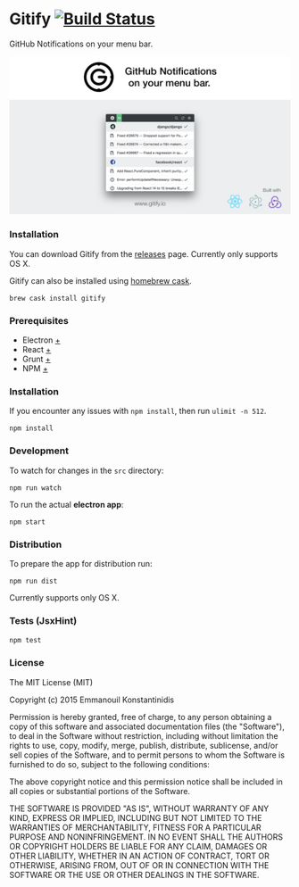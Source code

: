 Gitify [![Build Status](https://travis-ci.org/ekonstantinidis/gitify.svg?branch=master)](https://travis-ci.org/ekonstantinidis/gitify)
==========
GitHub Notifications on your menu bar.

![Gitify](images/press.png)

### Installation
You can download Gitify from the [releases](https://github.com/ekonstantinidis/gitify/releases) page. Currently only supports OS X.

Gitify can also be installed using [homebrew cask](https://github.com/phinze/homebrew-cask).

```
brew cask install gitify
```


### Prerequisites

 - Electron [+](http://electron.atom.io/)
 - React [+](https://facebook.github.io/react/)
 - Grunt [+](http://gruntjs.com/)
 - NPM [+](https://www.npmjs.com/)


### Installation
If you encounter any issues with `npm install`, then run `ulimit -n 512`.

    npm install


### Development
To watch for changes in the `src` directory:

    npm run watch

To run the actual **electron app**:

    npm start


### Distribution
To prepare the app for distribution run:

    npm run dist

Currently supports only OS X.


### Tests (JsxHint)

    npm test


### License

The MIT License (MIT)

Copyright (c) 2015 Emmanouil Konstantinidis

Permission is hereby granted, free of charge, to any person obtaining a copy
of this software and associated documentation files (the "Software"), to deal
in the Software without restriction, including without limitation the rights
to use, copy, modify, merge, publish, distribute, sublicense, and/or sell
copies of the Software, and to permit persons to whom the Software is
furnished to do so, subject to the following conditions:

The above copyright notice and this permission notice shall be included in all
copies or substantial portions of the Software.

THE SOFTWARE IS PROVIDED "AS IS", WITHOUT WARRANTY OF ANY KIND, EXPRESS OR
IMPLIED, INCLUDING BUT NOT LIMITED TO THE WARRANTIES OF MERCHANTABILITY,
FITNESS FOR A PARTICULAR PURPOSE AND NONINFRINGEMENT. IN NO EVENT SHALL THE
AUTHORS OR COPYRIGHT HOLDERS BE LIABLE FOR ANY CLAIM, DAMAGES OR OTHER
LIABILITY, WHETHER IN AN ACTION OF CONTRACT, TORT OR OTHERWISE, ARISING FROM,
OUT OF OR IN CONNECTION WITH THE SOFTWARE OR THE USE OR OTHER DEALINGS IN THE
SOFTWARE.
